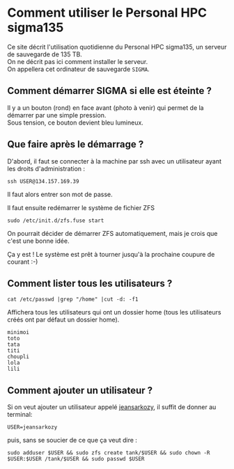 Comment utiliser le Personal HPC sigma135 
=========================================

Ce site décrit l'utilisation quotidienne du Personal HPC sigma135, un serveur de sauvegarde de 135 TB.  
On ne décrit pas ici comment installer le serveur.  
On appellera cet ordinateur de sauvegarde `SIGMA`.

Comment démarrer SIGMA si elle est éteinte ?
--------------------------------------------

Il y a un bouton (rond) en face avant (photo à venir) qui permet de la démarrer par une simple pression.  
Sous tension, ce bouton devient bleu lumineux.

Que faire après le démarrage ?
------------------------------

D'abord, il faut se connecter à la machine par ssh avec un utilisateur ayant les droits d'administration :  
```
ssh USER@134.157.169.39
```
Il faut alors entrer son mot de passe.

Il faut ensuite redémarrer le système de fichier ZFS  
```
sudo /etc/init.d/zfs.fuse start
```
On pourrait décider de démarrer ZFS automatiquement, mais je crois que c'est une bonne idée.

Ça y est ! Le système est prêt à tourner jusqu'à la prochaine coupure de courant :-)

Comment lister tous les utilisateurs ?
---------------------------------------
```
cat /etc/passwd |grep "/home" |cut -d: -f1
```

Affichera tous les utilisateurs qui ont un dossier home (tous les utilisateurs créés ont par défaut un dossier home). 
```
minimoi
toto
tata
titi
choupli
lola
lili
```

Comment ajouter un utilisateur ?
--------------------------------
Si on veut ajouter un utilisateur appelé [jeansarkozy](http://fr.wikipedia.org/wiki/Jean_Sarkozy), il suffit de donner au terminal:
```
USER=jeansarkozy
```
puis, sans se soucier de ce que ça veut dire :
```
sudo adduser $USER && sudo zfs create tank/$USER && sudo chown -R $USER:$USER /tank/$USER && sudo passwd $USER
```
